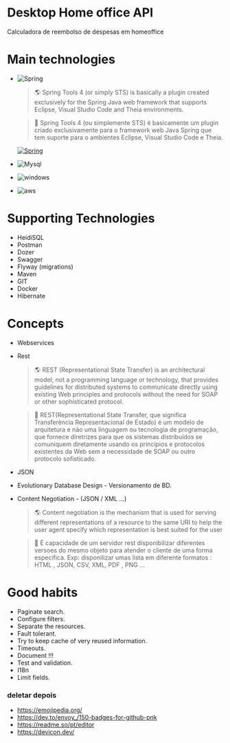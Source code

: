 
# Desktop Home office API
Calculadora de reembolso de despesas em homeoffice


# Main technologies
- ![Spring](https://img.shields.io/badge/Spring-6DB33F?style=for-the-badge&logo=spring&logoColor=white)
    >🌎 Spring Tools 4 (or simply STS) is basically a plugin created exclusively for the Spring Java web framework that supports Eclipse, Visual Studio Code and Theia environments.
    
    >📗 Spring Tools 4 (ou simplemente STS) é basicamente um plugin criado exclusivamente para o framework web Java Spring que tem suporte para o ambientes Eclipse, Visual Studio Code e Theia. 

     [![Spring](https://img.shields.io/website-up-down-green-red/http/monip.org.svg?label=Referencia&style=for-the-badge&url=https://limas.dev/)](https://diegofernando.dev/adicionando-eclipse-spring-tools-4-lancador-ubuntu.html#:~:text=J%C3%A1%20o%20Spring%20Tools%204,Visual%20Studio%20Code%20e%20Theia.)
   
- ![Mysql](https://img.shields.io/badge/MySQL-00000F?style=for-the-badge&logo=mysql&logoColor=white)
- ![windows](https://img.shields.io/badge/Windows-0078D6?style=for-the-badge&logo=windows&logoColor=white)
- ![aws](https://img.shields.io/badge/Amazon_AWS-232F3E?style=for-the-badge&logo=amazon-aws&logoColor=white)


# Supporting Technologies
- HeidiSQL
- Postman
- Dozer
- Swagger
- Flyway (migrations)
- Maven
- GIT
- Docker
- Hibernate

# Concepts 
- Webservices
- Rest
    > 🌎 REST (Representational State Transfer) is an architectural model, not a programming language or technology, that provides guidelines for distributed systems to communicate directly using existing Web principles and protocols without the need for SOAP or other sophisticated protocol.
    
    > 📗 REST(Representational State Transfer, que significa Transferência Representacional de Estado) é um modelo de arquitetura e não uma linguagem ou tecnologia de programação, que fornece diretrizes para que os sistemas distribuídos se comuniquem diretamente usando os princípios e protocolos existentes da Web sem a necessidade de SOAP ou outro protocolo sofisticado.
- JSON
- Evolutionary Database Design - Versionamento de BD.
- Content Negotiation - (JSON / XML ...)
    > 🌎 Content negotiation is the mechanism that is used for serving different representations of a resource to the same URI to help the user agent specify which representation is best suited for the user 
    
    > 📗 É capacidade de um servidor rest disponibilizar diferentes versoes do mesmo objeto para atender o cliente de uma forma especifica. Exp: disponilizar umas lista em diferente formatos : HTML , JSON, CSV, XML, PDF , PNG ...

# Good habits
- Paginate search.
- Configure filters.
- Separate the resources.
- Fault tolerant.
- Try to keep cache of very reused information.
- Timeouts.
- Document !!!
- Test and validation.
- I18n
- Limit fields.


###  deletar depois
- https://emojipedia.org/
- https://dev.to/envoy_/150-badges-for-github-pnk
- https://readme.so/pt/editor
- https://devicon.dev/
